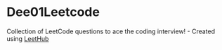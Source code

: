 # Dee01Leetcode
Collection of LeetCode questions to ace the coding interview! - Created using [LeetHub](https://github.com/QasimWani/LeetHub)
